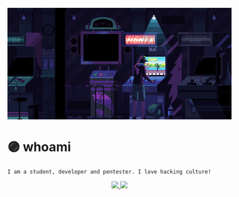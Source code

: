 ![gif header](https://github.com/andnorack/andnorack/blob/main/img1.gif?raw=true)

# 🟣 whoami

```
I am a student, developer and pentester. I love hacking culture!
```

<div align="center">
  <a href="https://github.com/andnorack">
  <img height="150em" src="https://github-readme-stats.vercel.app/api?username=andnorack&show_icons=true&theme=tokyonight&include_all_commits=true&count_private=true"/>
  <img height="150em" src="https://github-readme-stats.vercel.app/api/top-langs/?username=andnorack&layout=compact&langs_count=3&theme=tokyonight"/>
</div>
